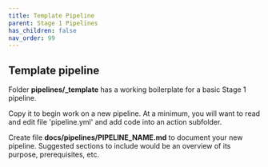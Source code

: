 ```yaml
---
title: Template Pipeline
parent: Stage 1 Pipelines
has_children: false
nav_order: 99
---
```


## Template pipeline

Folder **pipelines/_template** has a working boilerplate for
a basic Stage 1 pipeline. 

Copy it to begin work on a new pipeline. At a minimum, you will
want to read and edit file 'pipeline.yml' and add code into
an action subfolder.

Create file **docs/pipelines/PIPELINE_NAME.md** to document your new pipeline.
Suggested sections to include would be an overview of its purpose,
prerequisites, etc. 
